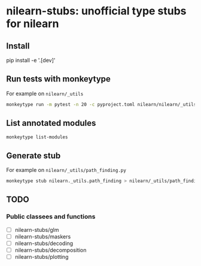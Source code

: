 # nilearn-stubs: unofficial type stubs for nilearn

## Install

pip install -e '.[dev]'


## Run tests with monkeytype

For example on `nilearn/_utils`

```bash
monkeytype run -m pytest -n 20 -c pyproject.toml nilearn/nilearn/_utils
```

## List annotated modules

```bash
monkeytype list-modules
```

## Generate stub

For example on `nilearn/_utils/path_finding.py`

```bash
monkeytype stub nilearn._utils.path_finding > nilearn/_utils/path_finding.py
```

## TODO

### Public classees and functions

- [ ] nilearn-stubs/glm
- [ ] nilearn-stubs/maskers
- [ ] nilearn-stubs/decoding
- [ ] nilearn-stubs/decomposition
- [ ] nilearn-stubs/plotting
